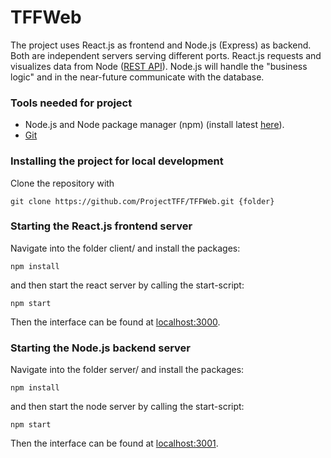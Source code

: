 # TFFWeb

The project uses React.js as frontend and Node.js (Express) as backend. Both are independent servers serving different ports. React.js requests and visualizes data from Node ([REST API](https://www.redhat.com/en/topics/api/what-is-a-rest-api)). Node.js will handle the "business logic" and in the near-future communicate with the database.

### Tools needed for project

- Node.js and Node package manager (npm) (install latest [here](https://nodejs.org/en/)).
- [Git](https://git-scm.com/downloads)

### Installing the project for local development

Clone the repository with

```
git clone https://github.com/ProjectTFF/TFFWeb.git {folder}
```

### Starting the React.js frontend server

Navigate into the folder client/ and install the packages:
```
npm install
```
and then start the react server by calling the start-script:
```
npm start
```
Then the interface can be found at [localhost:3000](http://localhost:3000).

### Starting the Node.js backend server

Navigate into the folder server/ and install the packages:
```
npm install
```
and then start the node server by calling the start-script:
```
npm start
```
Then the interface can be found at [localhost:3001](http://localhost:3001).
